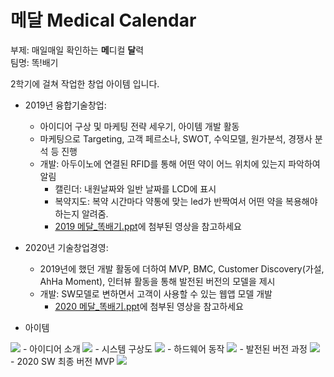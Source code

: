 # 메달 Medical Calendar    
부제: 매일매일 확인하는 **메**디컬 **달**력    
팀명: 똑!배기    

2학기에 걸쳐 작업한 창업 아이템 입니다.    
- 2019년 융합기술창업:
    + 아이디어 구상 및 마케팅 전략 세우기, 아이템 개발 활동
    + 마케팅으로 Targeting, 고객 페르소나, SWOT, 수익모델, 원가분석, 경쟁사 분석 등 진행
    + 개발: 아두이노에 연결된 RFID를 통해 어떤 약이 어느 위치에 있는지 파악하여 알림
        - 캘린더: 내원날짜와 일반 날짜를 LCD에 표시
        - 복약지도: 복약 시간마다 약통에 맞는 led가 반짝여서 어떤 약을 복용해야 하는지 알려줌.
        - [2019 메달_똑배기.ppt]()에 첨부된 영상을 참고하세요

- 2020년 기술창업경영: 
    + 2019년에 했던 개발 활동에 더하여 MVP, BMC, Customer Discovery(가설, AhHa Moment), 인터뷰 활동을 통해 발전된 버전의 모델을 제시
    + 개발: SW모델로 변하면서 고객이 사용할 수 있는 웹앱 모델 개발
        - [2020 메달_똑배기.ppt]()에 첨부된 영상을 참고하세요

- 아이템
<img src="https://user-images.githubusercontent.com/55419946/133299342-1202502f-4b37-4d0e-9f41-fd65a7226b29.png"/>
- 아이디어 소개
<img src="https://user-images.githubusercontent.com/55419946/133298773-5083b40f-c834-4dab-8c04-1f707971904e.png"/>
- 시스템 구상도
<img src="https://user-images.githubusercontent.com/55419946/133298802-712cf65d-679b-414f-8bf9-00a21ebcb51c.png"/>
- 하드웨어 동작 
<img src="https://user-images.githubusercontent.com/55419946/133298810-30405547-60c0-4e24-b997-d31ec958e2b9.png"/>
- 발전된 버전 과정
<img src="https://user-images.githubusercontent.com/55419946/133298824-1780e6a7-a1b2-4a21-a5f7-f8d33013d8e6.png"/>
- 2020 SW 최종 버전 MVP
<img src="https://user-images.githubusercontent.com/55419946/133298841-1acbe0a3-cde6-4773-84d1-d7be9f681605.png"/>
